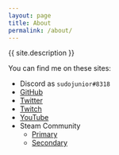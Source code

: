 ```yaml
---
layout: page
title: About
permalink: /about/
---
```


{{ site.description }}

You can find me on these sites:

- Discord as `sudojunior#8318`
- [GitHub](https://github.com/sudojunior)
- [Twitter](https://twitter.com/sudojunior)
- [Twitch](https://twitch.tv/sudojunior)
- [YouTube](https://youtube.com/c/)
- Steam Community
  - [Primary](https://steamcommunity.com/id/playthefallen)
  - [Secondary](https://steamcommunity.com/id/sudojunior)